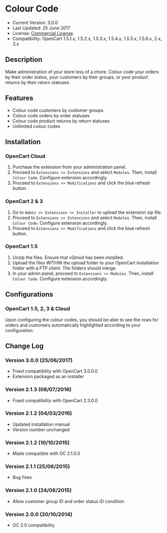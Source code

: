 # Colour Code

* Current Version: 3.0.0
* Last Updated: 25 June 2017
* License: [Commercial License][1]
* Compatibility: OpenCart 1.5.1.x, 1.5.2.x, 1.5.3.x, 1.5.4.x, 1.5.5.x, 1.5.6.x, 2.x, 3.x


[1]: https://www.marketinsg.com/usage-license

## Description

Make administration of your store less of a chore. Colour code your orders by their order status, your customers by their groups, or your product returns by their return statuses.

## Features

* Colour code customers by customer groups
* Colour code orders by order statuses
* Colour code product returns by return statuses 
* Unlimited colour codes

## Installation

### OpenCart Cloud

1. Purchase the extension from your administration panel.
2. Proceed to `Extensions >> Extensions` and select `Modules`. Then, install `Colour Code`. Configure extension accordingly.
3. Proceed to `Extensions >> Modifications` and click the blue refresh button.

### OpenCart 2 & 3

1. Go to `Admin >> Extensions >> Installer` to upload the extension zip file.
2. Proceed to `Extensions >> Extensions` and select `Modules`. Then, install `Colour Code`. Configure extension accordingly.
3. Proceed to `Extensions >> Modifications` and click the blue refresh button.

### OpenCart 1.5

1. Unzip the files. Ensure that vQmod has been installed.
2. Upload the files WITHIN the upload folder to your OpenCart installation folder with a FTP client. The folders should merge.
3. In your admin panel, proceed to `Extensions >> Modules`. Then, install `Colour Code`. Configure extension accordingly.

## Configurations

### OpenCart 1.5, 2, 3 & Cloud

Upon configuring the colour codes, you should be able to see the rows for orders and customers automatically highlighted according to your configuration.

## Change Log

### Version 3.0.0 (25/06/2017)
* Fixed compatibility with OpenCart 3.0.0.0
* Extension packaged as an installer
### Version 2.1.3 (08/07/2016)
* Fixed compatibility with OpenCart 2.3.0.0
### Version 2.1.2 (04/03/2016)
* Updated installation manual
* Version number unchanged
### Version 2.1.2 (10/10/2015)
* Made compatible with OC 2.1.0.0
### Version 2.1.1 (25/06/2015)
* Bug fixes
### Version 2.1.0 (24/06/2015)
* Allow customer group ID and order status ID condition
### Version 2.0.0 (20/10/2014)
* OC 2.0 compatibility